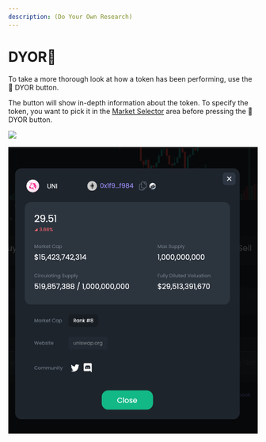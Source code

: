 ```yaml
---
description: (Do Your Own Research)
---
```


# DYOR🍄

To take a more thorough look at how a token has been performing, use the 🍄 DYOR button.   


The button will show in-depth information about the token. To specify the token, you want to pick it in the [Market Selector](https://docs.dex.guru/features/market-selector) area before pressing the 🍄 DYOR button.   


![](https://lh6.googleusercontent.com/keZ26D3OosaTY4j0-PHUrxcpxzVKxh-sed3tWp9zY7Tv5j7fa4VfUJ9j3LQOXJbcoA6lvkD0fDTa63Vw-IQQK0H5LNcIXWAShc-70F8g1sjl0_35BPtprnNvbr3YgwKYq2JicIoh)

![](../.gitbook/assets/_29_51_uni___dexguru.png)

